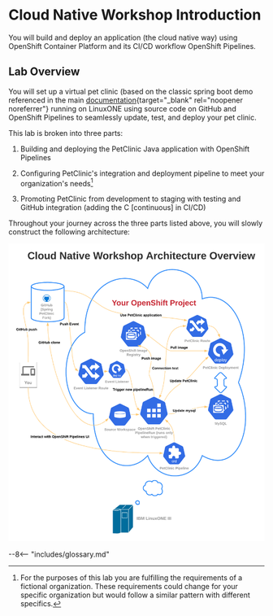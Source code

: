 # Cloud Native Workshop Introduction
You will build and deploy an application (the cloud native way) using OpenShift Container Platform and its CI/CD workflow OpenShift Pipelines.

## Lab Overview
You will set up a virtual pet clinic (based on the classic spring boot demo referenced in the main [documentation](https://projects.spring.io/spring-petclinic/){target="_blank" rel="noopener noreferrer"} running on LinuxONE using source code on GitHub and OpenShift Pipelines to seamlessly update, test, and deploy your pet clinic.

This lab is broken into three parts:

1. Building and deploying the PetClinic Java application with OpenShift Pipelines

2. Configuring PetClinic's integration and deployment pipeline to meet your organization's needs[^1]

3. Promoting PetClinic from development to staging with testing and GitHub integration (adding the C [continuous] in CI/CD)

Throughout your journey across the three parts listed above, you will slowly construct the following architecture:

![Cloud Native Workshop Architecture Overview](images/IntroSection/CloudNativeArchitectureDiagram.png)

[^1]: For the purposes of this lab you are fulfilling the requirements of a fictional organization. These requirements could change for your specific organization but would follow a similar pattern with different specifics.

--8<-- "includes/glossary.md"